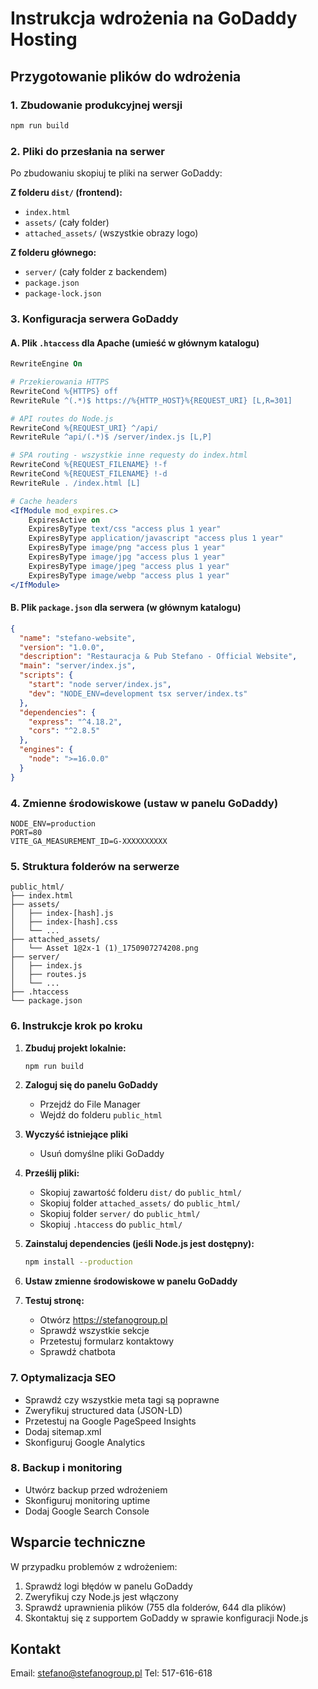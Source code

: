 # Instrukcja wdrożenia na GoDaddy Hosting

## Przygotowanie plików do wdrożenia

### 1. Zbudowanie produkcyjnej wersji

```bash
npm run build
```

### 2. Pliki do przesłania na serwer

Po zbudowaniu skopiuj te pliki na serwer GoDaddy:

**Z folderu `dist/` (frontend):**
- `index.html`
- `assets/` (cały folder)
- `attached_assets/` (wszystkie obrazy logo)

**Z folderu głównego:**
- `server/` (cały folder z backendem)
- `package.json`
- `package-lock.json`

### 3. Konfiguracja serwera GoDaddy

#### A. Plik `.htaccess` dla Apache (umieść w głównym katalogu)
```apache
RewriteEngine On

# Przekierowania HTTPS
RewriteCond %{HTTPS} off
RewriteRule ^(.*)$ https://%{HTTP_HOST}%{REQUEST_URI} [L,R=301]

# API routes do Node.js
RewriteCond %{REQUEST_URI} ^/api/
RewriteRule ^api/(.*)$ /server/index.js [L,P]

# SPA routing - wszystkie inne requesty do index.html
RewriteCond %{REQUEST_FILENAME} !-f
RewriteCond %{REQUEST_FILENAME} !-d
RewriteRule . /index.html [L]

# Cache headers
<IfModule mod_expires.c>
    ExpiresActive on
    ExpiresByType text/css "access plus 1 year"
    ExpiresByType application/javascript "access plus 1 year"
    ExpiresByType image/png "access plus 1 year"
    ExpiresByType image/jpg "access plus 1 year"
    ExpiresByType image/jpeg "access plus 1 year"
    ExpiresByType image/webp "access plus 1 year"
</IfModule>
```

#### B. Plik `package.json` dla serwera (w głównym katalogu)
```json
{
  "name": "stefano-website",
  "version": "1.0.0",
  "description": "Restauracja & Pub Stefano - Official Website",
  "main": "server/index.js",
  "scripts": {
    "start": "node server/index.js",
    "dev": "NODE_ENV=development tsx server/index.ts"
  },
  "dependencies": {
    "express": "^4.18.2",
    "cors": "^2.8.5"
  },
  "engines": {
    "node": ">=16.0.0"
  }
}
```

### 4. Zmienne środowiskowe (ustaw w panelu GoDaddy)

```
NODE_ENV=production
PORT=80
VITE_GA_MEASUREMENT_ID=G-XXXXXXXXXX
```

### 5. Struktura folderów na serwerze

```
public_html/
├── index.html
├── assets/
│   ├── index-[hash].js
│   ├── index-[hash].css
│   └── ...
├── attached_assets/
│   └── Asset 1@2x-1 (1)_1750907274208.png
├── server/
│   ├── index.js
│   ├── routes.js
│   └── ...
├── .htaccess
└── package.json
```

### 6. Instrukcje krok po kroku

1. **Zbuduj projekt lokalnie:**
   ```bash
   npm run build
   ```

2. **Zaloguj się do panelu GoDaddy**
   - Przejdź do File Manager
   - Wejdź do folderu `public_html`

3. **Wyczyść istniejące pliki**
   - Usuń domyślne pliki GoDaddy

4. **Prześlij pliki:**
   - Skopiuj zawartość folderu `dist/` do `public_html/`
   - Skopiuj folder `attached_assets/` do `public_html/`
   - Skopiuj folder `server/` do `public_html/`
   - Skopiuj `.htaccess` do `public_html/`

5. **Zainstaluj dependencies (jeśli Node.js jest dostępny):**
   ```bash
   npm install --production
   ```

6. **Ustaw zmienne środowiskowe w panelu GoDaddy**

7. **Testuj stronę:**
   - Otwórz https://stefanogroup.pl
   - Sprawdź wszystkie sekcje
   - Przetestuj formularz kontaktowy
   - Sprawdź chatbota

### 7. Optymalizacja SEO

- Sprawdź czy wszystkie meta tagi są poprawne
- Zweryfikuj structured data (JSON-LD)
- Przetestuj na Google PageSpeed Insights
- Dodaj sitemap.xml
- Skonfiguruj Google Analytics

### 8. Backup i monitoring

- Utwórz backup przed wdrożeniem
- Skonfiguruj monitoring uptime
- Dodaj Google Search Console

## Wsparcie techniczne

W przypadku problemów z wdrożeniem:
1. Sprawdź logi błędów w panelu GoDaddy
2. Zweryfikuj czy Node.js jest włączony
3. Sprawdź uprawnienia plików (755 dla folderów, 644 dla plików)
4. Skontaktuj się z supportem GoDaddy w sprawie konfiguracji Node.js

## Kontakt

Email: stefano@stefanogroup.pl
Tel: 517-616-618